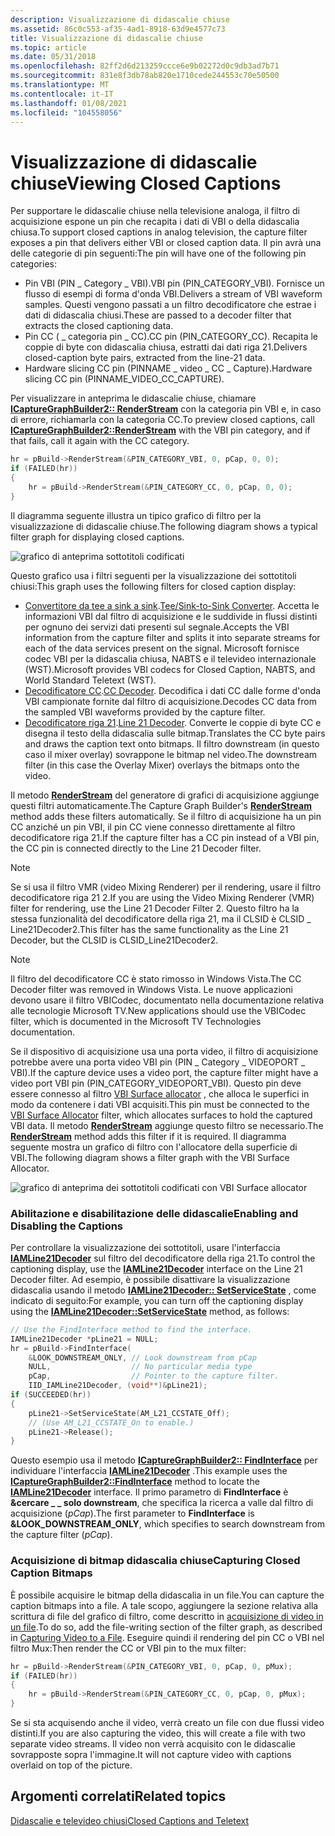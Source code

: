 ```yaml
---
description: Visualizzazione di didascalie chiuse
ms.assetid: 86c0c553-af35-4ad1-8918-63d9e4577c73
title: Visualizzazione di didascalie chiuse
ms.topic: article
ms.date: 05/31/2018
ms.openlocfilehash: 82ff2d6d213259ccce6e9b02272d0c9db3ad7b71
ms.sourcegitcommit: 831e8f3db78ab820e1710cede244553c70e50500
ms.translationtype: MT
ms.contentlocale: it-IT
ms.lasthandoff: 01/08/2021
ms.locfileid: "104558056"
---
```

# <a name="viewing-closed-captions"></a><span data-ttu-id="f5b67-103">Visualizzazione di didascalie chiuse</span><span class="sxs-lookup"><span data-stu-id="f5b67-103">Viewing Closed Captions</span></span>

<span data-ttu-id="f5b67-104">Per supportare le didascalie chiuse nella televisione analoga, il filtro di acquisizione espone un pin che recapita i dati di VBI o della didascalia chiusa.</span><span class="sxs-lookup"><span data-stu-id="f5b67-104">To support closed captions in analog television, the capture filter exposes a pin that delivers either VBI or closed caption data.</span></span> <span data-ttu-id="f5b67-105">Il pin avrà una delle categorie di pin seguenti:</span><span class="sxs-lookup"><span data-stu-id="f5b67-105">The pin will have one of the following pin categories:</span></span>

-   <span data-ttu-id="f5b67-106">Pin VBI (PIN \_ Category \_ VBI).</span><span class="sxs-lookup"><span data-stu-id="f5b67-106">VBI pin (PIN\_CATEGORY\_VBI).</span></span> <span data-ttu-id="f5b67-107">Fornisce un flusso di esempi di forma d'onda VBI.</span><span class="sxs-lookup"><span data-stu-id="f5b67-107">Delivers a stream of VBI waveform samples.</span></span> <span data-ttu-id="f5b67-108">Questi vengono passati a un filtro decodificatore che estrae i dati di didascalia chiusi.</span><span class="sxs-lookup"><span data-stu-id="f5b67-108">These are passed to a decoder filter that extracts the closed captioning data.</span></span>
-   <span data-ttu-id="f5b67-109">Pin CC ( \_ categoria pin \_ CC).</span><span class="sxs-lookup"><span data-stu-id="f5b67-109">CC pin (PIN\_CATEGORY\_CC).</span></span> <span data-ttu-id="f5b67-110">Recapita le coppie di byte con didascalia chiusa, estratti dai dati riga 21.</span><span class="sxs-lookup"><span data-stu-id="f5b67-110">Delivers closed-caption byte pairs, extracted from the line-21 data.</span></span>
-   <span data-ttu-id="f5b67-111">Hardware slicing CC pin (PINNAME \_ video \_ CC \_ Capture).</span><span class="sxs-lookup"><span data-stu-id="f5b67-111">Hardware slicing CC pin (PINNAME\_VIDEO\_CC\_CAPTURE).</span></span>

<span data-ttu-id="f5b67-112">Per visualizzare in anteprima le didascalie chiuse, chiamare [**ICaptureGraphBuilder2:: RenderStream**](/windows/desktop/api/Strmif/nf-strmif-icapturegraphbuilder2-renderstream) con la categoria pin VBI e, in caso di errore, richiamarla con la categoria CC.</span><span class="sxs-lookup"><span data-stu-id="f5b67-112">To preview closed captions, call [**ICaptureGraphBuilder2::RenderStream**](/windows/desktop/api/Strmif/nf-strmif-icapturegraphbuilder2-renderstream) with the VBI pin category, and if that fails, call it again with the CC category.</span></span>


```C++
hr = pBuild->RenderStream(&PIN_CATEGORY_VBI, 0, pCap, 0, 0);
if (FAILED(hr))
{
    hr = pBuild->RenderStream(&PIN_CATEGORY_CC, 0, pCap, 0, 0);
}
```



<span data-ttu-id="f5b67-113">Il diagramma seguente illustra un tipico grafico di filtro per la visualizzazione di didascalie chiuse.</span><span class="sxs-lookup"><span data-stu-id="f5b67-113">The following diagram shows a typical filter graph for displaying closed captions.</span></span>

![grafico di anteprima sottotitoli codificati](images/vidcap08.png)

<span data-ttu-id="f5b67-115">Questo grafico usa i filtri seguenti per la visualizzazione dei sottotitoli chiusi:</span><span class="sxs-lookup"><span data-stu-id="f5b67-115">This graph uses the following filters for closed caption display:</span></span>

-   <span data-ttu-id="f5b67-116">[Convertitore da tee a sink a sink](tee-sink-to-sink-converter.md).</span><span class="sxs-lookup"><span data-stu-id="f5b67-116">[Tee/Sink-to-Sink Converter](tee-sink-to-sink-converter.md).</span></span> <span data-ttu-id="f5b67-117">Accetta le informazioni VBI dal filtro di acquisizione e le suddivide in flussi distinti per ognuno dei servizi dati presenti sul segnale.</span><span class="sxs-lookup"><span data-stu-id="f5b67-117">Accepts the VBI information from the capture filter and splits it into separate streams for each of the data services present on the signal.</span></span> <span data-ttu-id="f5b67-118">Microsoft fornisce codec VBI per la didascalia chiusa, NABTS e il televideo internazionale (WST).</span><span class="sxs-lookup"><span data-stu-id="f5b67-118">Microsoft provides VBI codecs for Closed Caption, NABTS, and World Standard Teletext (WST).</span></span>
-   <span data-ttu-id="f5b67-119">[Decodificatore CC](cc-decoder-filter.md).</span><span class="sxs-lookup"><span data-stu-id="f5b67-119">[CC Decoder](cc-decoder-filter.md).</span></span> <span data-ttu-id="f5b67-120">Decodifica i dati CC dalle forme d'onda VBI campionate fornite dal filtro di acquisizione.</span><span class="sxs-lookup"><span data-stu-id="f5b67-120">Decodes CC data from the sampled VBI waveforms provided by the capture filter.</span></span>
-   <span data-ttu-id="f5b67-121">[Decodificatore riga 21](line-21-decoder-filter.md).</span><span class="sxs-lookup"><span data-stu-id="f5b67-121">[Line 21 Decoder](line-21-decoder-filter.md).</span></span> <span data-ttu-id="f5b67-122">Converte le coppie di byte CC e disegna il testo della didascalia sulle bitmap.</span><span class="sxs-lookup"><span data-stu-id="f5b67-122">Translates the CC byte pairs and draws the caption text onto bitmaps.</span></span> <span data-ttu-id="f5b67-123">Il filtro downstream (in questo caso il mixer overlay) sovrappone le bitmap nel video.</span><span class="sxs-lookup"><span data-stu-id="f5b67-123">The downstream filter (in this case the Overlay Mixer) overlays the bitmaps onto the video.</span></span>

<span data-ttu-id="f5b67-124">Il metodo [**RenderStream**](/windows/desktop/api/Strmif/nf-strmif-icapturegraphbuilder2-renderstream) del generatore di grafici di acquisizione aggiunge questi filtri automaticamente.</span><span class="sxs-lookup"><span data-stu-id="f5b67-124">The Capture Graph Builder's [**RenderStream**](/windows/desktop/api/Strmif/nf-strmif-icapturegraphbuilder2-renderstream) method adds these filters automatically.</span></span> <span data-ttu-id="f5b67-125">Se il filtro di acquisizione ha un pin CC anziché un pin VBI, il pin CC viene connesso direttamente al filtro decodificatore riga 21.</span><span class="sxs-lookup"><span data-stu-id="f5b67-125">If the capture filter has a CC pin instead of a VBI pin, the CC pin is connected directly to the Line 21 Decoder filter.</span></span>

> [!Note]  
> <span data-ttu-id="f5b67-126">Se si usa il filtro VMR (video Mixing Renderer) per il rendering, usare il filtro decodificatore riga 21 2.</span><span class="sxs-lookup"><span data-stu-id="f5b67-126">If you are using the Video Mixing Renderer (VMR) filter for rendering, use the Line 21 Decoder Filter 2.</span></span> <span data-ttu-id="f5b67-127">Questo filtro ha la stessa funzionalità del decodificatore della riga 21, ma il CLSID è CLSID \_ Line21Decoder2.</span><span class="sxs-lookup"><span data-stu-id="f5b67-127">This filter has the same functionality as the Line 21 Decoder, but the CLSID is CLSID\_Line21Decoder2.</span></span>

 

> [!Note]  
> <span data-ttu-id="f5b67-128">Il filtro del decodificatore CC è stato rimosso in Windows Vista.</span><span class="sxs-lookup"><span data-stu-id="f5b67-128">The CC Decoder filter was removed in Windows Vista.</span></span> <span data-ttu-id="f5b67-129">Le nuove applicazioni devono usare il filtro VBICodec, documentato nella documentazione relativa alle tecnologie Microsoft TV.</span><span class="sxs-lookup"><span data-stu-id="f5b67-129">New applications should use the VBICodec filter, which is documented in the Microsoft TV Technologies documentation.</span></span>

 

<span data-ttu-id="f5b67-130">Se il dispositivo di acquisizione usa una porta video, il filtro di acquisizione potrebbe avere una porta video VBI pin (PIN \_ Category \_ VIDEOPORT \_ VBI).</span><span class="sxs-lookup"><span data-stu-id="f5b67-130">If the capture device uses a video port, the capture filter might have a video port VBI pin (PIN\_CATEGORY\_VIDEOPORT\_VBI).</span></span> <span data-ttu-id="f5b67-131">Questo pin deve essere connesso al filtro [VBI Surface allocator](vbi-surface-allocator.md) , che alloca le superfici in modo da contenere i dati VBI acquisiti.</span><span class="sxs-lookup"><span data-stu-id="f5b67-131">This pin must be connected to the [VBI Surface Allocator](vbi-surface-allocator.md) filter, which allocates surfaces to hold the captured VBI data.</span></span> <span data-ttu-id="f5b67-132">Il metodo [**RenderStream**](/windows/desktop/api/Strmif/nf-strmif-icapturegraphbuilder2-renderstream) aggiunge questo filtro se necessario.</span><span class="sxs-lookup"><span data-stu-id="f5b67-132">The [**RenderStream**](/windows/desktop/api/Strmif/nf-strmif-icapturegraphbuilder2-renderstream) method adds this filter if it is required.</span></span> <span data-ttu-id="f5b67-133">Il diagramma seguente mostra un grafico di filtro con l'allocatore della superficie di VBI.</span><span class="sxs-lookup"><span data-stu-id="f5b67-133">The following diagram shows a filter graph with the VBI Surface Allocator.</span></span>

![grafico di anteprima dei sottotitoli codificati con VBI Surface allocator](images/vidcap09.png)

### <a name="enabling-and-disabling-the-captions"></a><span data-ttu-id="f5b67-135">Abilitazione e disabilitazione delle didascalie</span><span class="sxs-lookup"><span data-stu-id="f5b67-135">Enabling and Disabling the Captions</span></span>

<span data-ttu-id="f5b67-136">Per controllare la visualizzazione dei sottotitoli, usare l'interfaccia [**IAMLine21Decoder**](/previous-versions/windows/desktop/api/il21dec/nn-il21dec-iamline21decoder) sul filtro del decodificatore della riga 21.</span><span class="sxs-lookup"><span data-stu-id="f5b67-136">To control the captioning display, use the [**IAMLine21Decoder**](/previous-versions/windows/desktop/api/il21dec/nn-il21dec-iamline21decoder) interface on the Line 21 Decoder filter.</span></span> <span data-ttu-id="f5b67-137">Ad esempio, è possibile disattivare la visualizzazione didascalia usando il metodo [**IAMLine21Decoder:: SetServiceState**](/previous-versions/windows/desktop/api/il21dec/nf-il21dec-iamline21decoder-setservicestate) , come indicato di seguito:</span><span class="sxs-lookup"><span data-stu-id="f5b67-137">For example, you can turn off the captioning display using the [**IAMLine21Decoder::SetServiceState**](/previous-versions/windows/desktop/api/il21dec/nf-il21dec-iamline21decoder-setservicestate) method, as follows:</span></span>


```C++
// Use the FindInterface method to find the interface.
IAMLine21Decoder *pLine21 = NULL;
hr = pBuild->FindInterface(
    &LOOK_DOWNSTREAM_ONLY, // Look downstream from pCap 
    NULL,                  // No particular media type
    pCap,                  // Pointer to the capture filter.
    IID_IAMLine21Decoder, (void**)&pLine21);
if (SUCCEEDED(hr))
{
    pLine21->SetServiceState(AM_L21_CCSTATE_Off);
    // (Use AM_L21_CCSTATE_On to enable.)
    pLine21->Release();
}
```



<span data-ttu-id="f5b67-138">Questo esempio usa il metodo [**ICaptureGraphBuilder2:: FindInterface**](/windows/desktop/api/Strmif/nf-strmif-icapturegraphbuilder2-findinterface) per individuare l'interfaccia [**IAMLine21Decoder**](/previous-versions/windows/desktop/api/il21dec/nn-il21dec-iamline21decoder) .</span><span class="sxs-lookup"><span data-stu-id="f5b67-138">This example uses the [**ICaptureGraphBuilder2::FindInterface**](/windows/desktop/api/Strmif/nf-strmif-icapturegraphbuilder2-findinterface) method to locate the [**IAMLine21Decoder**](/previous-versions/windows/desktop/api/il21dec/nn-il21dec-iamline21decoder) interface.</span></span> <span data-ttu-id="f5b67-139">Il primo parametro di **FindInterface** è **&cercare \_ \_ solo downstream**, che specifica la ricerca a valle dal filtro di acquisizione (*pCap*).</span><span class="sxs-lookup"><span data-stu-id="f5b67-139">The first parameter to **FindInterface** is **&LOOK\_DOWNSTREAM\_ONLY**, which specifies to search downstream from the capture filter (*pCap*).</span></span>

### <a name="capturing-closed-caption-bitmaps"></a><span data-ttu-id="f5b67-140">Acquisizione di bitmap didascalia chiuse</span><span class="sxs-lookup"><span data-stu-id="f5b67-140">Capturing Closed Caption Bitmaps</span></span>

<span data-ttu-id="f5b67-141">È possibile acquisire le bitmap della didascalia in un file.</span><span class="sxs-lookup"><span data-stu-id="f5b67-141">You can capture the caption bitmaps into a file.</span></span> <span data-ttu-id="f5b67-142">A tale scopo, aggiungere la sezione relativa alla scrittura di file del grafico di filtro, come descritto in [acquisizione di video in un file](capturing-video-to-a-file.md).</span><span class="sxs-lookup"><span data-stu-id="f5b67-142">To do so, add the file-writing section of the filter graph, as described in [Capturing Video to a File](capturing-video-to-a-file.md).</span></span> <span data-ttu-id="f5b67-143">Eseguire quindi il rendering del pin CC o VBI nel filtro Mux:</span><span class="sxs-lookup"><span data-stu-id="f5b67-143">Then render the CC or VBI pin to the mux filter:</span></span>


```C++
hr = pBuild->RenderStream(&PIN_CATEGORY_VBI, 0, pCap, 0, pMux);
if (FAILED(hr))
{
    hr = pBuild->RenderStream(&PIN_CATEGORY_CC, 0, pCap, 0, pMux);
}
```



<span data-ttu-id="f5b67-144">Se si sta acquisendo anche il video, verrà creato un file con due flussi video distinti.</span><span class="sxs-lookup"><span data-stu-id="f5b67-144">If you are also capturing the video, this will create a file with two separate video streams.</span></span> <span data-ttu-id="f5b67-145">Il video non verrà acquisito con le didascalie sovrapposte sopra l'immagine.</span><span class="sxs-lookup"><span data-stu-id="f5b67-145">It will not capture video with captions overlaid on top of the picture.</span></span>

## <a name="related-topics"></a><span data-ttu-id="f5b67-146">Argomenti correlati</span><span class="sxs-lookup"><span data-stu-id="f5b67-146">Related topics</span></span>

<dl> <dt>

[<span data-ttu-id="f5b67-147">Didascalie e televideo chiusi</span><span class="sxs-lookup"><span data-stu-id="f5b67-147">Closed Captions and Teletext</span></span>](closed-captions-and-teletext.md)
</dt> </dl>

 

 



